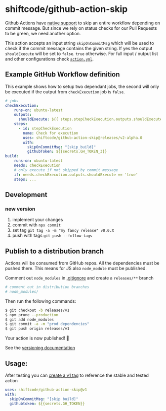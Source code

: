 # shiftcode/github-action-skip

Github Actions have [native support](https://github.blog/changelog/2021-02-08-github-actions-skip-pull-request-and-push-workflows-with-skip-ci/) to skip an entire workflow depending on commit message. But since we rely on status checks
for our Pull Requests to be green, we need another option.

This action accepts an input string `skipOnCommitMsg` which will be used to check if the commit message contains the given string.
If yes the output `shouldExecute` will be set to `false`. `true` otherwise. For full input / output list and other configurations check [`action.yml`](./action.yml).

## Example GitHub Workflow definition
This example shows how to setup two dependant jobs, the second will only be executed if the output from `checkExecution` job is `false`.

```yaml
# jobs
checkExecution:
    runs-on: ubuntu-latest
    outputs:
      shouldExecute: ${{ steps.stepCheckExecution.outputs.shouldExecute }}
    steps:
      - id: stepCheckExecution
        name: Check for execution
        uses: shiftcode/github-action-skip@releases/v2-alpha.0
        with:
          skipOnCommitMsg: "[skip_build]"
          githubToken: ${{secrets.GH_TOKEN_3}}
build:
    runs-on: ubuntu-latest
    needs: checkExecution
    # only execute if not skipped by commit message
    if: needs.checkExecution.outputs.shouldExecute == 'true'
    steps: ...
```

## Development
### new version
1) implement your changes
2) commit with `npx commit`
3) set tag `git tag -a -m "my fancy release" v0.0.X`
4) push with tags `git push --follow-tags`

## Publish to a distribution branch

Actions will be consumed from GitHub repos. All the dependencies must be pushed there. This means for JS also 
`node_module` must be published.

Comment out `node_modules`  in [.gitignore](./.gitignore) and create a `releases/**` branch
```bash
# comment out in distribution branches
# node_modules/
```

Then run the following commands:

```bash
$ git checkout -b releases/v1
$ npm prune --production
$ git add node_modules
$ git commit -a -m "prod dependencies"
$ git push origin releases/v1
```

Your action is now published! :rocket: 

See the [versioning documentation](https://github.com/actions/toolkit/blob/master/docs/action-versioning.md)

## Usage:

After testing you can [create a v1 tag](https://github.com/actions/toolkit/blob/master/docs/action-versioning.md) to reference the stable and tested action

```yaml
uses: shiftcode/github-action-skip@v1
with:
  skipOnCommitMsg: "[skip build]"
  githubtoken: ${{secrets.GH_TOKEN}}
```